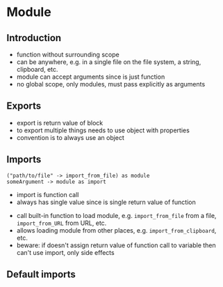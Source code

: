 # Module



## Introduction

- function without surrounding scope
- can be anywhere, e.g. in a single file on the file system, a string, clipboard, etc.
- module can accept arguments since is just function
- no global scope, only modules, must pass explicitly as arguments



## Exports

- export is return value of block
- to export multiple things needs to use object with properties
- convention is to always use an object



## Imports

<!-- todo: how to do import without relying on data type? what are top-level functions? -->

```
("path/to/file" -> import_from_file) as module
someArgument -> module as import
```

- import is function call
- always has single value since is single return value of function
<!-- todo: how to import only some properties from object? -->
- call built-in function to load module, e.g. `import_from_file` from a file, `import_from_URL` from URL, etc.
- allows loading module from other places, e.g. `import_from_clipboard`, etc.
- beware: if doesn't assign return value of function call to variable then can't use import, only side effects



## Default imports

<!-- todo: what is imported by default? e.g. built-in data type objects?
how is it determined? e.g. via a config, via version number? -->
